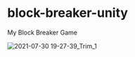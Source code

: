 # block-breaker-unity
My Block Breaker Game

![2021-07-30 19-27-39_Trim_1](https://user-images.githubusercontent.com/96914455/158014187-923ed05f-629c-4863-b2fd-d3f6c46a3312.gif)
